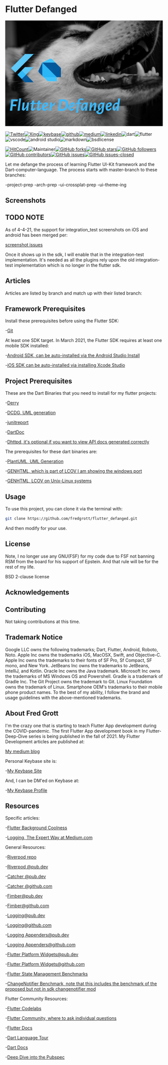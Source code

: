 # Flutter Defanged


![git-repo-card](./media/git_repo_card.png)

[![Twitter](https://img.shields.io/badge/Twitter-1DA1F2?style=for-the-badge&logo=twitter&logoColor=white)](https://twitter.com/fredgrott)[![Xing](https://img.shields.io/badge/Xing-006567?style=for-the-badge&logo=xing&logoColor=white)](https://www.xing.com/profile/Fred_Grott/cv)[![keybase](https://img.shields.io/badge/Keybase-33A0FF?&style=for-the-badge&logo=keybase&logoColor=white)](https://keybase.io/fredgrott)[![github](https://img.shields.io/badge/GitHub-181717?style=for-the-badge&logo=github&logoColor=white)](https://github.com/fredgrott)[![medium](https://img.shields.io/badge/medium-%2312100E.svg?&style=for-the-badge&logo=medium&logoColor=white)](https://fredgrott.medium.com)[![linkedin](https://img.shields.io/badge/LinkedIn-0077B5?style=for-the-badge&logo=linkedin&logoColor=white)](https://www.linkedin.com/in/fredgrottstartupfluttermobileappdesigner/)![dart](https://img.shields.io/badge/dart-%230175C2.svg?&style=for-the-badge&logo=dart&logoColor=white)![flutter](https://img.shields.io/badge/Flutter%20-%2302569B.svg?&style=for-the-badge&logo=Flutter&logoColor=white)![vscode](https://img.shields.io/badge/VSCode-007ACC?&style=for-the-badge&logo=visual-studio-code&logoColor=white)![android studio](https://img.shields.io/badge/Android_Studio-3DDC84?&style=for-the-badge&logo=android-studio&logoColor=white)![markdown](https://img.shields.io/badge/Markdown-000000?&style=for-the-badge&logo=markdown&logoColor=white)![bsdlicense](https://img.shields.io/badge/-BSD_License-61DAFB?&logoColor=white&style=for-the-badge)

[![HitCount](http://hits.dwyl.com/fredgrott/flutter-defanged.svg)](http://hits.dwyl.com/fredgrott/flutter_defanged)![Maintainer](https://img.shields.io/badge/maintainer-theMaintainer-blue)[![GitHub forks](https://img.shields.io/github/forks/fredgrott/flutter_defanged.svg?style=social&label=Fork&maxAge=2592000)](https://github.com/fredgrott/flutter_defanged/network/)[![GitHub stars](https://img.shields.io/github/stars/fredgrott/flutter_defanged.svg?style=social&label=Star&maxAge=2592000)](https://github.com/fredgrott/flutter_defanged/stargazers/)[![GitHub followers](https://img.shields.io/github/followers/fredgrott.svg?style=social&label=Follow&maxAge=2592000)](https://github.com/fredgrott?tab=followers)[![GitHub contributors](https://img.shields.io/github/contributors/fredgrott/flutter_defanged.svg)](https://github.com/fredgrott/flutter-defanged/graphs/contributors/)[![GitHub issues](https://img.shields.io/github/issues/fredgrott/flutter-defanged.svg)](https://github.com/fredgrott/base_river/issues/)[![GitHub issues-closed](https://img.shields.io/github/issues-closed/fredgrott/flutter_defanged.svg)](https://github.com/fredgrott/base_river/issues?q=is%3Aissue+is%3Aclosed)


Let me defange the process of learning Flutter UI-Kit framework and the Dart-computer-language. The process starts with master-branch to these branches:

-project-prep
-arch-prep
-ui-crossplat-prep
-ui-theme-ing

## Screenshots



## TODO NOTE

As of 4-4-21, the support for integration_test screenshots on iOS and android has been merged per:

[screenshot issues](https://github.com/flutter/flutter/issues/51890)

Once it shows up in the sdk, I will enable that in the integration-test implementation. It's needed as all the plugins rely upon the old integration-test implementation which is no longer in the flutter sdk.

## Articles

Articles are listed by branch and match up with their listed branch:

## Framework Prerequisites

Install these prerequisites before using the Flutter SDK:

-[Git](https://git-scm.com/)

At least one SDK target. In March 2021, the Flutter SDK requires at least one mobile SDK installed:

-[Android SDK, can be auto-installed via the Android Studio Install](https://developer.android.com/studio)

-[iOS SDK can be auto-installed via installing Xcode Studio](https://developer.apple.com/xcode/)

## Project Prerequisites

These are the Dart Binaries that you need to install for my flutter projects:

-[Derry](https://pub.dev/packages/derry)

-[DCDG, UML generation](https://pub.dev/packages/dcdg)

-[junitreport](https://pub.dev/packages/junitreport)

-[DartDoc](https://pub.dev/packages/dartdoc)

-[Dhttpd, it's optional if you want to view API docs generated correctly](https://pub.dev/packages/dhttpd)

The prerequisites for these dart binaries are:

-[PlantUML, UML Generation](https://plantuml.com/)

-[GENHTML, which is part of LCOV I am showing the windows port](https://chocolatey.org/packages/lcov)

-[GENHTML, LCOV on Unix-Linux systems](http://ltp.sourceforge.net/coverage/lcov.php)

## Usage

To use this project, you can clone it via the terminal with:

```bash
git clone https://github.com/fredgrott/flutter_defanged.git
```

And then modify for your use.

## License

Note, I no longer use any GNU(FSF) for my code due to FSF not banning RSM from the board for his support of Epstein. And that rule will be for the rest of my life.

BSD 2-clause license

## Acknowledgements

## Contributing

Not taking contributions at this time.

## Trademark Notice

Google LLC owns the following trademarks; Dart, Flutter, Android, Roboto, Noto. Apple Inc owns the trademarks iOS, MacOSX, Swift, and Objective-C. Apple Inc owns the trademarks to their fonts of SF Pro, Sf Compact, SF mono, and New York. JetBeans Inc owns the trademarks to JetBeans, IntelliJ, and Kotlin. Oracle Inc owns the Java trademark. Microsoft Inc owns the trademarks of MS Windows OS and Powershell. Gradle is a trademark of Gradle Inc. The Git Project owns the trademark to Git. Linux Foundation owns the trademark of Linux. Smartphone OEM's trademarks to their mobile phone product names. To the best of my ability, I follow the brand and usage guidelines with the above-mentioned trademarks.

## About Fred Grott

I'm the crazy one that is starting to teach Flutter App development during the COVID-pandemic. The first Flutter App development book in my Flutter-Deep-Dive series is being published in the fall of 2021. My Flutter Development articles are published at:

[My medium blog](https://fredgrott.medium.com)

Personal Keybase site is:

-[My Keybase Site](https://fredgrott.keybase.pub)

And, I can be DM'ed on Keybase at:

-[My Keybase Profile](https://keybase.io/fredgrott)

## Resources

Specific articles:

-[Flutter Background Coolness](https://medium.com/p/flutter-background-coolness-5bfbc6e6ebda)

-[Logging, The Expert Way at Medium.com](https://medium.com/p/logging-the-expert-way-5beb5c967e44)

General Resources:

-[Riverpod repo](https://github.com/rrousselGit/river_pod)

-[Riverpod @pub.dev](https://pub.dev/packages/riverpod)

-[Catcher @pub.dev](https://pub.dev/packages/catcher)

-[Catcher @github.com](https://github.com/jhomlala/catcher)

-[Fimber@pub.dev](https://pub.dev/packages/fimber)

-[Fimber@github.com](https://github.com/magillus/flutter-fimber)

-[Logging@pub.dev](https://pub.dev/packages/logging)

-[Logging@github.com](https://github.com/dart-lang/logging)

-[Logging Appenders@pub.dev](https://pub.dev/packages/logging_appenders)

-[Logging Appenders@github.com](https://github.com/hpoul/dart_logging_appenders)

-[Flutter Platform Widgets@pub.dev](https://pub.dev/packages/flutter_platform_widgets)

-[Flutter Platform Widgets@github.com](https://github.com/stryder-dev/flutter_platform_widgets)

-[Flutter State Management Benchmarks](https://github.com/jonataslaw/flutter_state_managers)

-[ChangeNotifier Benchmark, note that this includes the benchmark of the proposed but not in sdk changenotifier mod](https://github.com/knaeckeKami/changenotifier_benchmark)

Flutter Community Resources:

-[Flutter Codelabs](https://flutter.dev/docs/codelabs)

-[Flutter Community, where to ask individual questions](https://flutter.dev/community)

-[Flutter Docs](https://flutter.dev/docs)

-[Dart Language Tour](https://dart.dev/guides/language/language-tour)

-[Dart Docs](https://dart.dev/guides)

-[Deep Dive into the Pubspec](https://medium.com/flutter-community/deep-dive-into-the-pubspec-yaml-file-fb56ac8683b9)

